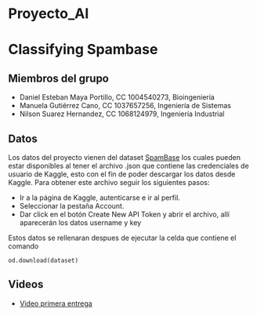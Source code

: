 # Proyecto_AI
# Classifying Spambase
## Miembros del grupo 
- Daniel Esteban Maya Portillo, CC 1004540273, Bioingeniería
- Manuela Gutiérrez Cano, CC 1037657256, Ingeniería de Sistemas
- Nilson Suarez Hernandez, CC 1068124979, Ingeniería Industrial

## Datos 

Los datos del proyecto vienen del dataset [SpamBase](https://www.kaggle.com/datasets/colormap/spambase) los cuales pueden estar disponibles al tener el archivo .json que contiene las credenciales de usuario de Kaggle, esto con el fin de poder descargar los datos desde Kaggle. Para obtener este archivo seguir los siguientes pasos:

- Ir a la página de Kaggle, autenticarse e ir al perfil.
- Seleccionar la pestaña Account.
- Dar click en el botón Create New API Token y abrir el archivo, allí aparecerán los datos username y key

Estos datos se rellenaran despues de ejecutar la celda que contiene el comando 

  `od.download(dataset)`

## Videos
- [Video primera entrega](https://youtu.be/31TvAP8LNGo)

